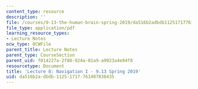 ```yaml
---
content_type: resource
description: ''
file: /courses/9-13-the-human-brain-spring-2019/da516b2adbdb11251717761407836435_MIT9_13S19_L08.pdf
file_type: application/pdf
learning_resource_types:
- Lecture Notes
ocw_type: OCWFile
parent_title: Lecture Notes
parent_type: CourseSection
parent_uid: f014227a-2f08-924a-01a9-a9923a4e94f8
resourcetype: Document
title: 'Lecture 8: Navigation I - 9.13 Spring 2019'
uid: da516b2a-dbdb-1125-1717-761407836435
---
```

